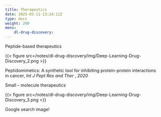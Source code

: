 ```yaml
---
title: Therapeutics
date: 2025-03-11-13:24:11Z
type: docs 
weight: 200
menu: 
    dl-drug-discovery:
---
```


Peptide-based therapeutics

{{< figure src=/notes/dl-drug-discovery/img/Deep-Learning-Drug-Discovery_2.png >}}

Peptidomimetics: A synthetic tool for inhibiting protein-protein interactions in cancer,  _Int J_  _Pept_  _Res_ _and_  _Ther_ , _2020_

Small – molecule therapeutics

{{< figure src=/notes/dl-drug-discovery/img/Deep-Learning-Drug-Discovery_3.png >}}

Google search image!

